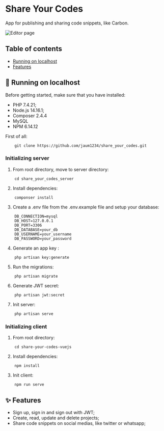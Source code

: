 # Share Your Codes
App for publishing and sharing code snippets, like Carbon.

![Editor page](https://i.gyazo.com/090d997ae3c4f38cdbd15bae5dc4c16c.png)

## Table of contents
- [Running on localhost](#🚀-running-on-localhost)
- [Features](#✨-features)

## 🚀 Running on localhost
Before getting started, make sure that you have installed:
- PHP 7.4.21;
- Node.js 14.16.1;
- Composer 2.4.4
- MySQL
- NPM 6.14.12

First of all:
```
    git clone https://github.com/jaum1234/share_your_codes.git
```

### Initializing server
1. From root directory, move to server directory:
```
    cd share_your_codes_server
```

2. Install dependencies:
```
    componser install
```

3. Create a .env file from the .env.example file and setup your database:
```
    DB_CONNECTION=mysql
    DB_HOST=127.0.0.1
    DB_PORT=3306
    DB_DATABASE=your_db
    DB_USERNAME=your_username
    DB_PASSWORD=your_password
```

4. Generate an app key :
```
    php artisan key:generate
```

5. Run the migrations: 
```
    php artisan migrate
```

6. Generate JWT secret:
```
    php artisan jwt:secret
```

7. Init server:
```
    php artisan serve
```

### Initializing client
1. From root directory:
```
    cd share-your-codes-vuejs
```

2. Install dependencies:
```
    npm install
```

3. Init client:
```
    npm run serve
```

## ✨ Features
- Sign up, sign in and sign out with JWT;
- Create, read, update and delete projects;
- Share code snippets on social medias, like twitter or whatsapp;